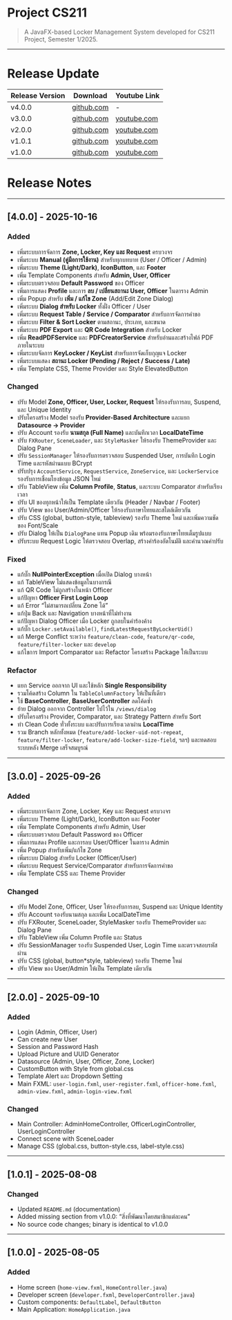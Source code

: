 # Project CS211
> A JavaFX-based Locker Management System developed for CS211 Project, Semester 1/2025.

---

# Release Update
| Release Version | Download                                                                                         | Youtube Link                                | 
|-----------------|--------------------------------------------------------------------------------------------------|---------------------------------------------|
| v4.0.0          | [github.com](https://github.com/CS211-681-Project/project681-rod-f-211/releases/tag/4.0.0)       | -                                           |
| v3.0.0          | [github.com](https://github.com/CS211-681-Project/project681-rod-f-211/releases/tag/3.0.0)       | [youtube.com](https://youtu.be/Fqrffv638pY) |
| v2.0.0          | [github.com](https://github.com/CS211-681-Project/project681-rod-f-211/releases/tag/2.0.0)       | [youtube.com](https://youtu.be/rBWc2zr-5f8) |
| v1.0.1          | [github.com](https://github.com/CS211-681-Project/project681-rod-f-211/tree/main/releases/1.0.1) | [youtube.com](https://youtu.be/svdDql7tqvo) |
| v1.0.0          | [github.com](https://github.com/CS211-681-Project/project681-rod-f-211/tree/main/releases/1.0.0) | [youtube.com](https://youtu.be/svdDql7tqvo) |

# Release Notes
---
## [4.0.0] - 2025-10-16
### Added
+ เพิ่มระบบการจัดการ **Zone, Locker, Key และ Request** ครบวงจร
+ เพิ่มระบบ **Manual (คู่มือการใช้งาน)** สำหรับทุกบทบาท (User / Officer / Admin)
+ เพิ่มระบบ **Theme (Light/Dark)**, **IconButton**, และ **Footer**
+ เพิ่ม Template Components สำหรับ **Admin, User, Officer**
+ เพิ่มระบบตรวจสอบ **Default Password** ของ Officer
+ เพิ่มการแสดง **Profile** และการ **ลบ / เปลี่ยนสถานะ User, Officer** ในตาราง Admin
+ เพิ่ม Popup สำหรับ **เพิ่ม / แก้ไข Zone** (Add/Edit Zone Dialog)
+ เพิ่มระบบ **Dialog สำหรับ Locker** ทั้งฝั่ง Officer / User
+ เพิ่มระบบ **Request Table / Service / Comparator** สำหรับการจัดการคำขอ
+ เพิ่มระบบ **Filter & Sort Locker** ตามสถานะ, ประเภท, และขนาด
+ เพิ่มระบบ **PDF Export** และ **QR Code Integration** สำหรับ Locker
+ เพิ่ม **ReadPDFService** และ **PDFCreatorService** สำหรับอ่านและสร้างไฟล์ PDF ภายในระบบ
+ เพิ่มระบบจัดการ **KeyLocker / KeyList** สำหรับการจัดเก็บกุญแจ Locker
+ เพิ่มระบบแสดง **สถานะ Locker (Pending / Reject / Success / Late)**
+ เพิ่ม Template CSS, Theme Provider และ Style ElevatedButton

### Changed
* ปรับ Model **Zone, Officer, User, Locker, Request** ให้รองรับการลบ, Suspend, และ Unique Identity
* ปรับโครงสร้าง Model รองรับ **Provider-Based Architecture** และแยก **Datasource → Provider**
* ปรับ Account รองรับ **นามสกุล (Full Name)** และบันทึกเวลา **LocalDateTime**
* ปรับ `FXRouter`, `SceneLoader`, และ `StyleMasker` ให้รองรับ ThemeProvider และ Dialog Pane
* ปรับ `SessionManager` ให้รองรับการตรวจสอบ Suspended User, การบันทึก Login Time และรหัสผ่านแบบ BCrypt
* ปรับปรุง `AccountService`, `RequestService`, `ZoneService`, และ `LockerService` รองรับการเชื่อมโยงข้อมูล JSON ใหม่
* ปรับ TableView เพิ่ม **Column Profile**, **Status**, และระบบ Comparator สำหรับเรียงเวลา
* ปรับ UI ของทุกหน้าให้เป็น Template เดียวกัน (Header / Navbar / Footer)
* ปรับ View ของ User/Admin/Officer ให้รองรับภาษาไทยและสไตล์เดียวกัน
* ปรับ CSS (global, button-style, tableview) รองรับ Theme ใหม่ และเพิ่มความชัดของ Font/Scale
* ปรับ Dialog ให้เป็น `DialogPane` แทน Popup เดิม พร้อมรองรับภาษาไทยเต็มรูปแบบ
* ปรับระบบ Request Logic ให้ตรวจสอบ Overlap, สร้างคำร้องอัตโนมัติ และคำนวณค่าปรับ

### Fixed
- แก้บั๊ก **NullPointerException** เมื่อเปิด Dialog บางหน้า
- แก้ TableView ไม่แสดงข้อมูลในบางกรณี
- แก้ QR Code ไม่ถูกสร้างในหน้า Officer
- แก้ปัญหา **Officer First Login Loop**
- แก้ Error “ไม่สามารถเปลี่ยน Zone ได้”
- แก้ปุ่ม Back และ Navigation บางหน้าที่ไม่ทำงาน
- แก้ปัญหา Dialog Officer เมื่อ Locker ถูกลบในคำร้องค้าง
- แก้บั๊ก `Locker.setAvailable()`, `findLatestRequestByLockerUid()`
- แก้ Merge Conflict ระหว่าง `feature/clean-code`, `feature/qr-code`, `feature/filter-locker` และ `develop`
- แก้ไขการ Import Comparator และ Refactor โครงสร้าง Package ให้เป็นระบบ

### Refactor
* แยก Service ออกจาก UI และใช้หลัก **Single Responsibility**
* รวมโค้ดสร้าง Column ใน `TableColumnFactory` ให้เป็นที่เดียว
* ใช้ **BaseController**, **BaseUserController** ลดโค้ดซ้ำ
* ย้าย Dialog ออกจาก Controller ไปไว้ใน `/views/dialog`
* ปรับโครงสร้าง Provider, Comparator, และ Strategy Pattern สำหรับ Sort
* ทำ Clean Code ทั่วทั้งระบบ และปรับการเรียงเวลาผ่าน **LocalTime**
* รวม Branch หลักทั้งหมด (`feature/add-locker-uid-not-repeat`, `feature/filter-locker`, `feature/add-locker-size-field`, ฯลฯ) และทดสอบระบบหลัง Merge เสร็จสมบูรณ์

---
## [3.0.0] - 2025-09-26
### Added
+ เพิ่มระบบการจัดการ Zone, Locker, Key และ Request ครบวงจร
+ เพิ่มระบบ Theme (Light/Dark), IconButton และ Footer
+ เพิ่ม Template Components สำหรับ Admin, User
+ เพิ่มระบบตรวจสอบ Default Password ของ Officer
+ เพิ่มการแสดง Profile และการลบ User/Officer ในตาราง Admin
+ เพิ่ม Popup สำหรับเพิ่ม/แก้ไข Zone
+ เพิ่มระบบ Dialog สำหรับ Locker (Officer/User)
+ เพิ่มระบบ Request Service/Comparator สำหรับการจัดการคำขอ
+ เพิ่ม Template CSS และ Theme Provider

### Changed
* ปรับ Model Zone, Officer, User ให้รองรับการลบ, Suspend และ Unique Identity
* ปรับ Account รองรับนามสกุล และเพิ่ม LocalDateTime
* ปรับ FXRouter, SceneLoader, StyleMasker รองรับ ThemeProvider และ Dialog Pane
* ปรับ TableView เพิ่ม Column Profile และ Status
* ปรับ SessionManager รองรับ Suspended User, Login Time และตรวจสอบรหัสผ่าน
* ปรับ CSS (global, button*style, tableview) รองรับ Theme ใหม่
* ปรับ View ของ User/Admin ให้เป็น Template เดียวกัน

---
## [2.0.0] - 2025-09-10
### Added
- Login (Admin, Officer, User)
- Can create new User
- Session and Password Hash
- Upload Picture and UUID Generator
- Datasource (Admin, User, Officer, Zone, Locker)
- CustomButton with Style from global.css
- Template Alert และ Dropdown Setting
- Main FXML: `user-login.fxml`, `user-register.fxml`, `officer-home.fxml`, `admin-view.fxml`, `admin-login-view.fxml`

### Changed
- Main Controller: AdminHomeController, OfficerLoginController, UserLoginController
- Connect scene with SceneLoader
- Manage CSS (global.css, button-style.css, label-style.css)

---
## [1.0.1] - 2025-08-08
### Changed
- Updated `README.md` (documentation)
- Added missing section from v1.0.0: “สิ่งที่พัฒนาโดยสมาชิกแต่ละคน”
- No source code changes; binary is identical to v1.0.0

---
## [1.0.0] - 2025-08-05
### Added
- Home screen (`home-view.fxml`, `HomeController.java`)
- Developer screen (`developer.fxml`, `DeveloperController.java`)
- Custom components: `DefaultLabel`, `DefaultButton`
- Main Application: `HomeApplication.java`